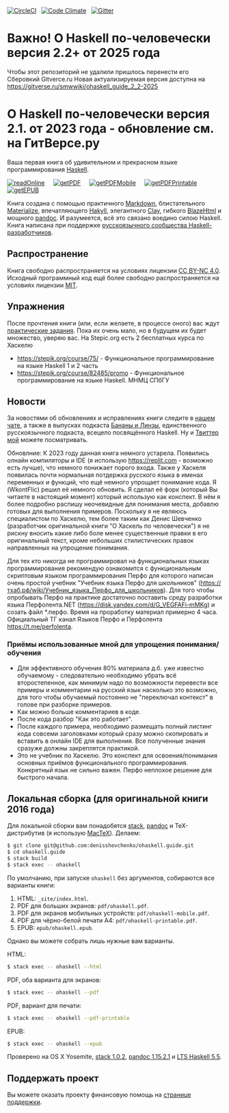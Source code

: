 [![CircleCI](https://circleci.com/gh/denisshevchenko/ohaskell.guide.svg?style=shield&circle-token=42b4b253957b4896ad05759fce3a7ae576ac8a72)](https://circleci.com/gh/denisshevchenko/ohaskell.guide)&nbsp;&nbsp;&nbsp;[![Code Climate](https://codeclimate.com/github/denisshevchenko/ohaskell.guide/badges/gpa.svg)](https://codeclimate.com/github/denisshevchenko/ohaskell.guide)&nbsp;&nbsp;&nbsp;[![Gitter](https://img.shields.io/gitter/room/nwjs/nw.js.svg)](https://gitter.im/denisshevchenko/ohaskell-book)

# Важно! О Haskell по-человечески версия 2.2+ от 2025 года
Чтобы этот репозиторий не удалили пришлось перенести его Сберовкий Gitverce.ru 
Новая актуализируемая версия доступна на
https://gitverse.ru/smwwiki/ohaskell_guide_2_2-2025 

# О Haskell по-человечески версия 2.1. от 2023 года - обновление см. на ГитВерсе.ру

Ваша первая книга об удивительном и прекрасном языке программирования [Haskell](https://www.haskell.org/).

[![readOnline](https://img.shields.io/badge/read-online-blue.svg)](https://www.ohaskell.guide/init.html)&nbsp;&nbsp;&nbsp;&nbsp;&nbsp;[![getPDF](https://img.shields.io/badge/get-PDF-red.svg)](https://www.ohaskell.guide/pdf/ohaskell.pdf)&nbsp;&nbsp;&nbsp;&nbsp;&nbsp;[![getPDFMobile](https://img.shields.io/badge/get-PDF%20mobile-red.svg)](https://www.ohaskell.guide/pdf/ohaskell-mobile.pdf)&nbsp;&nbsp;&nbsp;&nbsp;&nbsp;[![getPDFPrintable](https://img.shields.io/badge/get-PDF%20printable-red.svg)](https://www.ohaskell.guide/pdf/ohaskell-printable.pdf)&nbsp;&nbsp;&nbsp;&nbsp;&nbsp;[![getEPUB](https://img.shields.io/badge/get-EPUB-green.svg)](https://www.ohaskell.guide/epub/ohaskell.epub)

Книга создана с помощью практичного [Markdown](https://help.github.com/categories/writing-on-github/), блистательного [Materialize](http://materializecss.com/), впечатляющего [Hakyll](https://jaspervdj.be/hakyll/), элегантного [Clay](http://fvisser.nl/clay/), гибкого [BlazeHtml](https://jaspervdj.be/blaze/) и мощного [pandoc](http://pandoc.org/). И разумеется, всё это связано воедино силою Haskell. Книга написана при поддержке [русскоязычного сообщества Haskell-разработчиков](http://ruhaskell.org/).

## Распространение

Книга свободно распространяется на условиях лицензии [CC BY-NC 4.0](http://creativecommons.org/licenses/by-nc/4.0/deed.ru). Исходный программный код ещё более свободно распространяется на условиях лицензии [MIT](https://opensource.org/licenses/MIT).

## Упражнения

После прочтения книги (или, если желаете, в процессе оного) вас ждут [практические задания](https://www.ohaskell.guide/practice/init.html). Пока их очень мало, но в будущем их будет множество, уверяю вас.
На Stepic.org есть 2 бесплатных курса по Хаскелю 
- https://stepik.org/course/75/ - Функциональное программирование на языке Haskell 1 и 2 часть
- https://stepik.org/course/82485/promo - Функциональное программирование на языке Haskell. МНМЦ СПбГУ

## Новости

За новостями об обновлениях и исправлениях книги следите в [нашем чате](https://gitter.im/denisshevchenko/ohaskell-book), а также в выпусках подкаста [Бананы и Линзы](http://bananasandlenses.net/), единственного русскоязычного подкаста, всецело посвящённого Haskell. Ну и [Твиттер мой](https://twitter.com/dshevchenko_biz) можете посматривать.

Обновлние: К 2023 году данная книга немного устарела. Появились олнайн компиляторы и IDE (я использую https://replit.com - возможно есть лучше), что немного понижает порого входа. Также у Хаскеля появилась почти нормальная потдержка русского языка в именах переменных и функций, что ещё немного упрощает понимание кода. Я (WkontFlic) решил её немного обновить. Я сделал её форк (который Вы читаете в настоящий момент) который использую как конспект. В нём я более подробно распишу неочевидные для понимания места, добавлю готовых для выполнения примеров. Поскольку я не являюсь специалистом по Хаскелю, тем более таким как Денис Шевченко (разработчик оригинальной книги "О Хаскель по человечески") я не рискну вносить какие либо боле менее существенные правки в его оригинальный текст, кроме небольших стилистических правок направленных на упрощение понимания.

Для тех кто никогда не программировал на функциональных языках программирования рекомендую ознакомится с функциональным скриптовым языком программирования Перфо для которого написан очень простой учебник "Учебник языка Перфо для школьников" 
(https://тхаб.рф/wiki/Учебник_языка_Перфо_для_школьников). Для того чтобы опробывать Перфо на практике достаточно поставить среду разработки языка Перфолента.NET (https://disk.yandex.com/d/G_VEGFAFi-mMKg) и созать файл *.перфо. Время на проработку материал примерно 4 часа. Официальный ТГ канал Языков Перфо и Перфолента https://t.me/perfolenta.

### Приёмы использованные мной для упрощения понимания/обучения
- Для эффективного обучения 80% материала д.б. уже известно обучаемому - следовательно необходимо убрать всё второстепенное, как минимум надо по возможности перевести все примеры и комментарии на русский язык насколько это возможно, для того чтобы обучаемый постоянно не "переключал контекст" в голове при разборке примеров.
- Как можно больше комментариев в коде.
- После кода разбор "Как это работает".
- После каждого примера, необходимо размещать полный листинг кода совсеми заголовками который сразу можно скопировать и вставить в онлайн IDE для выполнения. Все полученные знания сразуже должны закреплятся практикой.
- Это не учебник по Хаскелю. Это конспект для освоения/понимания основных приёмов функционального программирования. Конкретный язык не сильно важен. Перфо неплохое решение для быстрого начала.

## Локальная сборка (для оригинальной книги 2016 года)

Для локальной сборки вам понадобятся [stack](http://docs.haskellstack.org/en/stable/README/), [pandoc](http://pandoc.org/) и TeX-дистрибутив (я использую [MacTeX](https://tug.org/mactex/)). Делаем:

```bash
$ git clone git@github.com:denisshevchenko/ohaskell.guide.git
$ cd ohaskell.guide
$ stack build
$ stack exec -- ohaskell
```

По умолчанию, при запуске `ohaskell` без аргументов, собираются все варианты книги:

1. HTML: `_site/index.html`.
2. PDF для больших экранов: `pdf/ohaskell.pdf`.
3. PDF для экранов мобильных устройств: `pdf/ohaskell-mobile.pdf`.
3. PDF для чёрно-белой печати A4: `pdf/ohaskell-printable.pdf`.
4. EPUB: `epub/ohaskell.epub`.

Однако вы можете собрать лишь нужные вам варианты.

HTML:

```bash
$ stack exec -- ohaskell --html
```

PDF, оба варианта для экранов:

```bash
$ stack exec -- ohaskell --pdf
```

PDF, вариант для печати:

```bash
$ stack exec -- ohaskell --pdf-printable
```

EPUB:

```bash
$ stack exec -- ohaskell --epub
```

Проверено на OS X Yosemite, [stack 1.0.2](http://docs.haskellstack.org/en/stable/README/), [pandoc 1.15.2.1](https://github.com/jgm/pandoc/releases/tag/1.15.2) и [LTS Haskell 5.5](https://www.stackage.org/lts-5.5).

## Поддержать проект

Вы можете оказать проекту финансовую помощь на [странице поддержки](https://www.ohaskell.guide/donate.html).
